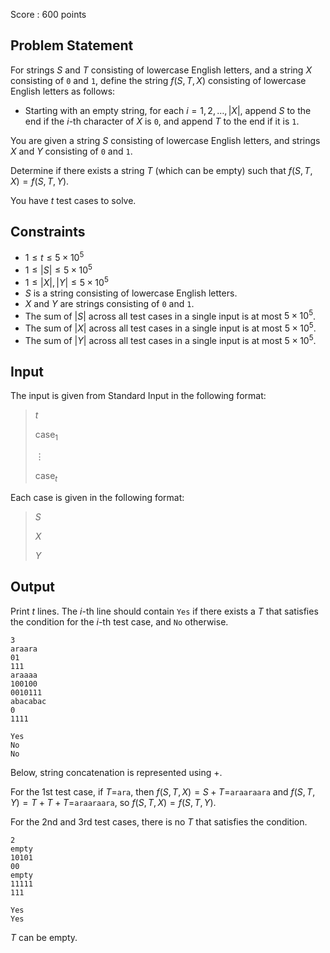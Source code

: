 Score : $600$ points

## Problem Statement

For strings $S$ and $T$ consisting of lowercase English letters, and a string $X$ consisting of `0` and `1`, define the string $f(S,T,X)$ consisting of lowercase English letters as follows:

- Starting with an empty string, for each $i=1,2,\dots,|X|$, append $S$ to the end if the $i$-th character of $X$ is `0`, and append $T$ to the end if it is `1`.

You are given a string $S$ consisting of lowercase English letters, and strings $X$ and $Y$ consisting of `0` and `1`.

Determine if there exists a string $T$ (which can be empty) such that $f(S,T,X)=f(S,T,Y)$.

You have $t$ test cases to solve.

## Constraints

- $1 \leq t \leq 5 \times 10^5$
- $1 \leq |S| \leq 5\times 10^5$
- $1 \leq |X|,|Y| \leq 5\times 10^5$
- $S$ is a string consisting of lowercase English letters.
- $X$ and $Y$ are strings consisting of `0` and `1`.
- The sum of $|S|$ across all test cases in a single input is at most $5 \times 10^5$.
- The sum of $|X|$ across all test cases in a single input is at most $5 \times 10^5$.
- The sum of $|Y|$ across all test cases in a single input is at most $5 \times 10^5$.

## Input

The input is given from Standard Input in the following format:

> $t$
> 
> $\mathrm{case}_1$
> 
> $\vdots$
> 
> $\mathrm{case}_t$

Each case is given in the following format:

> $S$
> 
> $X$
> 
> $Y$

## Output

Print $t$ lines. The $i$-th line should contain `Yes` if there exists a $T$ that satisfies the condition for the $i$-th test case, and `No` otherwise.

```input1
3
araara
01
111
araaaa
100100
0010111
abacabac
0
1111
```

```output1
Yes
No
No
```

Below, string concatenation is represented using $+$.

For the 1st test case, if $T=$`ara`, then $f(S,T,X)=S+T=$`araaraara` and $f(S,T,Y)=T+T+T=$`araaraara`, so $f(S,T,X)=f(S,T,Y)$.

For the 2nd and 3rd test cases, there is no $T$ that satisfies the condition.

```input2
2
empty
10101
00
empty
11111
111
```

```output2
Yes
Yes
```

$T$ can be empty.
